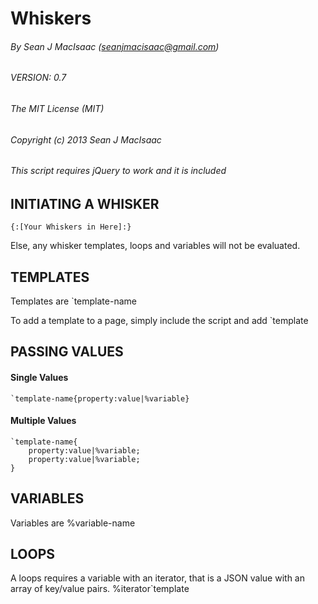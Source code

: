 # Whiskers
###### By Sean J MacIsaac (seanjmacisaac@gmail.com)
###### VERSION: 0.7

###### The MIT License (MIT)
###### Copyright (c) 2013 Sean J MacIsaac

###### This script requires jQuery to work and it is included

## INITIATING A WHISKER
    {:[Your Whiskers in Here]:}

Else, any whisker templates, loops and variables will not be evaluated.

## TEMPLATES
Templates are `template-name

To add a template to a page, simply include the script and add `template

## PASSING VALUES
#### Single Values
    `template-name{property:value|%variable}
#### Multiple Values
    `template-name{
        property:value|%variable;
        property:value|%variable;
    }

## VARIABLES
Variables are %variable-name

## LOOPS
A loops requires a variable with an iterator, that is a JSON value with an array of key/value pairs.
%iterator`template
